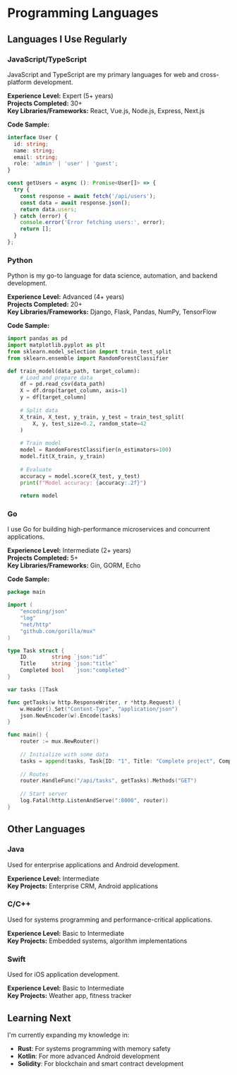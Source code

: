 # Programming Languages

## Languages I Use Regularly

### JavaScript/TypeScript
JavaScript and TypeScript are my primary languages for web and cross-platform development.

**Experience Level:** Expert (5+ years)  
**Projects Completed:** 30+  
**Key Libraries/Frameworks:** React, Vue.js, Node.js, Express, Next.js  

**Code Sample:**
```typescript
interface User {
  id: string;
  name: string;
  email: string;
  role: 'admin' | 'user' | 'guest';
}

const getUsers = async (): Promise<User[]> => {
  try {
    const response = await fetch('/api/users');
    const data = await response.json();
    return data.users;
  } catch (error) {
    console.error('Error fetching users:', error);
    return [];
  }
};
```

### Python
Python is my go-to language for data science, automation, and backend development.

**Experience Level:** Advanced (4+ years)  
**Projects Completed:** 20+  
**Key Libraries/Frameworks:** Django, Flask, Pandas, NumPy, TensorFlow  

**Code Sample:**
```python
import pandas as pd
import matplotlib.pyplot as plt
from sklearn.model_selection import train_test_split
from sklearn.ensemble import RandomForestClassifier

def train_model(data_path, target_column):
    # Load and prepare data
    df = pd.read_csv(data_path)
    X = df.drop(target_column, axis=1)
    y = df[target_column]
    
    # Split data
    X_train, X_test, y_train, y_test = train_test_split(
        X, y, test_size=0.2, random_state=42
    )
    
    # Train model
    model = RandomForestClassifier(n_estimators=100)
    model.fit(X_train, y_train)
    
    # Evaluate
    accuracy = model.score(X_test, y_test)
    print(f"Model accuracy: {accuracy:.2f}")
    
    return model
```

### Go
I use Go for building high-performance microservices and concurrent applications.

**Experience Level:** Intermediate (2+ years)  
**Projects Completed:** 5+  
**Key Libraries/Frameworks:** Gin, GORM, Echo  

**Code Sample:**
```go
package main

import (
	"encoding/json"
	"log"
	"net/http"
	"github.com/gorilla/mux"
)

type Task struct {
	ID        string `json:"id"`
	Title     string `json:"title"`
	Completed bool   `json:"completed"`
}

var tasks []Task

func getTasks(w http.ResponseWriter, r *http.Request) {
	w.Header().Set("Content-Type", "application/json")
	json.NewEncoder(w).Encode(tasks)
}

func main() {
	router := mux.NewRouter()
	
	// Initialize with some data
	tasks = append(tasks, Task{ID: "1", Title: "Complete project", Completed: false})
	
	// Routes
	router.HandleFunc("/api/tasks", getTasks).Methods("GET")
	
	// Start server
	log.Fatal(http.ListenAndServe(":8000", router))
}
```

## Other Languages

### Java
Used for enterprise applications and Android development.

**Experience Level:** Intermediate  
**Key Projects:** Enterprise CRM, Android applications  

### C/C++
Used for systems programming and performance-critical applications.

**Experience Level:** Basic to Intermediate  
**Key Projects:** Embedded systems, algorithm implementations  

### Swift
Used for iOS application development.

**Experience Level:** Basic to Intermediate  
**Key Projects:** Weather app, fitness tracker  

## Learning Next

I'm currently expanding my knowledge in:

- **Rust**: For systems programming with memory safety
- **Kotlin**: For more advanced Android development
- **Solidity**: For blockchain and smart contract development 